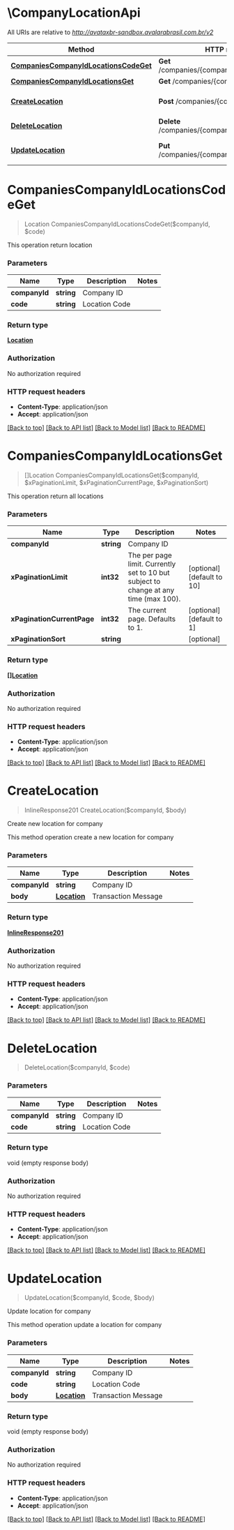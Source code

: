 # \CompanyLocationApi

All URIs are relative to *http://avataxbr-sandbox.avalarabrasil.com.br/v2*

Method | HTTP request | Description
------------- | ------------- | -------------
[**CompaniesCompanyIdLocationsCodeGet**](CompanyLocationApi.md#CompaniesCompanyIdLocationsCodeGet) | **Get** /companies/{companyId}/locations/{code} | 
[**CompaniesCompanyIdLocationsGet**](CompanyLocationApi.md#CompaniesCompanyIdLocationsGet) | **Get** /companies/{companyId}/locations | 
[**CreateLocation**](CompanyLocationApi.md#CreateLocation) | **Post** /companies/{companyId}/locations | Create new location for company
[**DeleteLocation**](CompanyLocationApi.md#DeleteLocation) | **Delete** /companies/{companyId}/locations/{code} | 
[**UpdateLocation**](CompanyLocationApi.md#UpdateLocation) | **Put** /companies/{companyId}/locations/{code} | Update location for company


# **CompaniesCompanyIdLocationsCodeGet**
> Location CompaniesCompanyIdLocationsCodeGet($companyId, $code)



This operation return location 


### Parameters

Name | Type | Description  | Notes
------------- | ------------- | ------------- | -------------
 **companyId** | **string**| Company ID | 
 **code** | **string**| Location Code | 

### Return type

[**Location**](Location.md)

### Authorization

No authorization required

### HTTP request headers

 - **Content-Type**: application/json
 - **Accept**: application/json

[[Back to top]](#) [[Back to API list]](../README.md#documentation-for-api-endpoints) [[Back to Model list]](../README.md#documentation-for-models) [[Back to README]](../README.md)

# **CompaniesCompanyIdLocationsGet**
> []Location CompaniesCompanyIdLocationsGet($companyId, $xPaginationLimit, $xPaginationCurrentPage, $xPaginationSort)



This operation return all locations 


### Parameters

Name | Type | Description  | Notes
------------- | ------------- | ------------- | -------------
 **companyId** | **string**| Company ID | 
 **xPaginationLimit** | **int32**| The per page limit. Currently set to 10 but subject to change at any time (max 100). | [optional] [default to 10]
 **xPaginationCurrentPage** | **int32**| The current page. Defaults to 1. | [optional] [default to 1]
 **xPaginationSort** | **string**|  | [optional] 

### Return type

[**[]Location**](Location.md)

### Authorization

No authorization required

### HTTP request headers

 - **Content-Type**: application/json
 - **Accept**: application/json

[[Back to top]](#) [[Back to API list]](../README.md#documentation-for-api-endpoints) [[Back to Model list]](../README.md#documentation-for-models) [[Back to README]](../README.md)

# **CreateLocation**
> InlineResponse201 CreateLocation($companyId, $body)

Create new location for company

This method operation create a new location for company 


### Parameters

Name | Type | Description  | Notes
------------- | ------------- | ------------- | -------------
 **companyId** | **string**| Company ID | 
 **body** | [**Location**](Location.md)| Transaction Message | 

### Return type

[**InlineResponse201**](inline_response_201.md)

### Authorization

No authorization required

### HTTP request headers

 - **Content-Type**: application/json
 - **Accept**: application/json

[[Back to top]](#) [[Back to API list]](../README.md#documentation-for-api-endpoints) [[Back to Model list]](../README.md#documentation-for-models) [[Back to README]](../README.md)

# **DeleteLocation**
> DeleteLocation($companyId, $code)




### Parameters

Name | Type | Description  | Notes
------------- | ------------- | ------------- | -------------
 **companyId** | **string**| Company ID | 
 **code** | **string**| Location Code | 

### Return type

void (empty response body)

### Authorization

No authorization required

### HTTP request headers

 - **Content-Type**: application/json
 - **Accept**: application/json

[[Back to top]](#) [[Back to API list]](../README.md#documentation-for-api-endpoints) [[Back to Model list]](../README.md#documentation-for-models) [[Back to README]](../README.md)

# **UpdateLocation**
> UpdateLocation($companyId, $code, $body)

Update location for company

This method operation update a location for company 


### Parameters

Name | Type | Description  | Notes
------------- | ------------- | ------------- | -------------
 **companyId** | **string**| Company ID | 
 **code** | **string**| Location Code | 
 **body** | [**Location**](Location.md)| Transaction Message | 

### Return type

void (empty response body)

### Authorization

No authorization required

### HTTP request headers

 - **Content-Type**: application/json
 - **Accept**: application/json

[[Back to top]](#) [[Back to API list]](../README.md#documentation-for-api-endpoints) [[Back to Model list]](../README.md#documentation-for-models) [[Back to README]](../README.md)

